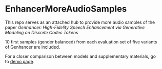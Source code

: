 # EnhancerMoreAudioSamples

This repo serves as an attached hub to provide more audio samples of the paper <i>Genhancer: High-Fidelity Speech Enhancement via Generative Modeling on Discrete Codec Tokens</i>

10 first samples (gender balanced) from each evaluation set of five variants of Genhancer are included.

For a closer comparison between models and supplementary materials, go to [demo page](https://sophieymie.github.io/).
